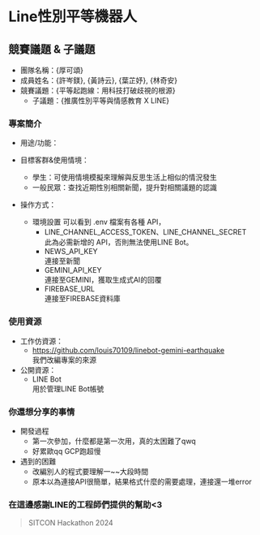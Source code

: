 
#  Line性別平等機器人

## 競賽議題 & 子議題
- 團隊名稱：{厚可頌}
- 成員姓名：{許岑鎂}, {黃詩云}, {葉芷妤}, {林奇安}
- 競賽議題：{平等起跑線：用科技打破歧視的根源}
    - 子議題：{推廣性別平等與情感教育 X LINE}


### 專案簡介
- 用途/功能：

- 目標客群&使用情境：
    - 學生：可使用情境模擬來理解與反思生活上相似的情況發生
    - 一般民眾：查找近期性別相關新聞，提升對相關議題的認識


- 操作方式：
    - 環境設置
      可以看到 .env 檔案有各種 API，
        * LINE_CHANNEL_ACCESS_TOKEN、LINE_CHANNEL_SECRET<br>
        此為必需新增的 API，否則無法使用LINE Bot。
        * NEWS_API_KEY<br>
        連接至新聞
        * GEMINI_API_KEY<br>
        連接至GEMINI，獲取生成式AI的回覆
        * FIREBASE_URL<br>
        連接至FIREBASE資料庫

### 使用資源
- 工作仿資源：
    -  https://github.com/louis70109/linebot-gemini-earthquake <br>
    我們改編專案的來源
- 公開資源：
    - LINE Bot <br>
    用於管理LINE Bot帳號

### 你還想分享的事情
- 開發過程
  - 第一次參加，什麼都是第一次用，真的太困難了qwq
  - 好累歐qq GCP跑超慢
- 遇到的困難
  - 改編別人的程式要理解一~~大段時間
  - 原本以為連接API很簡單，結果格式什麼的需要處理，連接還一堆error
 
### 在這邊感謝LINE的工程師們提供的幫助<3

> SITCON Hackathon 2024
